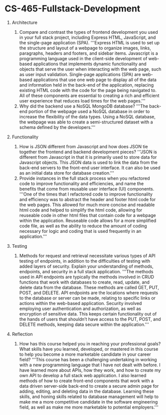 # CS-465-Fullstack-Development

1. Architecture
    1. Compare and contrast the types of frontend development you used in your full stack project, including Express HTML, JavaScript, and the single-page application (SPA).
       '''Express HTML is used to set up the structure and layout of a webpage to organize images, links, paragraphs, headers and footers, and sidebar items. Javascript is a programming language used in the client-side development of web-based applications that implements dynamic functionality and objects that serve the user when interacting with the web page, such as user input validation. Single-page applications (SPA) are web-based applications that use one web page to display all of the data and information held in the back-end of the application, replacing existing HTML code with the code for the page being navigated to. All of these components are essential to creating a rich and efficient user experience that reduces load times for the web pages.'''
    2. Why did the backend use a NoSQL MongoDB database?
       '''The back-end portion of the webpage used a NoSQL database in order to increase the flexibility of the data types. Using a NoSQL database, the webpage was able to create a semi-structured dataset with a schema defined by the developers.'''

2. Functionality
    1. How is JSON different from Javascript and how does JSON tie together the frontend and backend development pieces?
       '''JSON is different from Javascript in that it is primarily used to store data for Javascript objects. This JSON data is used to link the data from the back-end servers to the front-end user interface. It can also be used as an initial data store for database creation.'''
    2. Provide instances in the full stack process when you refactored code to improve functionality and efficiencies, and name the benefits that come from reusable user interface (UI) components.
       '''One of the times that I refactored code to improve functionality and efficiency was to abstract the header and footer html code for the web pages. This allowed for much more concise and readable html code and helped to simplify the html code, allowing for reuseable code in other html files that contain code for a webpage within the application. Reuseable code allows for a more simplified code file, as well as the ability to reduce the amount of coding necessary for logic and coding that is used frequently in an application.'''

3. Testing
    1. Methods for request and retrieval necessitate various types of API testing of endpoints, in addition to the difficulties of testing with added layers of security. Explain your understanding of methods, endpoints, and security in a full stack application.
       '''The methods used in API endpoints are typically the methods involved in CRUD functions that work with databases to create, read, update, and delete data from the database. These methods are called GET, PUT, POST, and DELETE. API endpoints are the locations where requests to the database or server can be made, relating to specific links or actions within the web-based application. Security involved employing user authentication and authorization, as well as encryption of sensitive data. This keeps certain functionality out of the hands of users that shouldn’t have access to the PUT, POST, and DELETE methods, keeping data secure within the application.'''

4. Reflection
    1. How has this course helped you in reaching your professional goals? What skills have you learned, developed, or mastered in this course to help you become a more marketable candidate in your career field?
       '''This course has been a challenging undertaking in working with a new programming language that I have not dealt with before. I have learned more about APIs, how they work, and how to create my own API to develop a full stack web application. I also learned methods of how to create front-end components that work with a data driven server-side back-end to create a secure admin page for adding, editing, and deleting data in the database. Learning these skills, and honing skills related to database management will help to make me a more competitive candidate in the software engineering field, as well as make me more marketable to potential employers.'''


